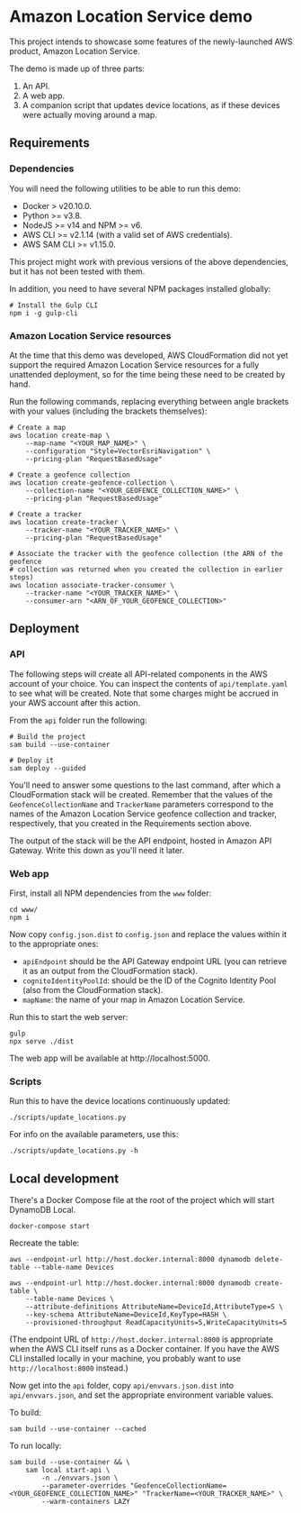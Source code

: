 # Amazon Location Service demo

This project intends to showcase some features of the newly-launched AWS product, Amazon Location Service.

The demo is made up of three parts:

1. An API.
2. A web app.
3. A companion script that updates device locations, as if these devices were actually moving around a map.

## Requirements

### Dependencies

You will need the following utilities to be able to run this demo:

* Docker > v20.10.0.
* Python >= v3.8.
* NodeJS >= v14 and NPM >= v6.
* AWS CLI >= v2.1.14 (with a valid set of AWS credentials).
* AWS SAM CLI >= v1.15.0.

This project might work with previous versions of the above dependencies, but it has not been tested with them.

In addition, you need to have several NPM packages installed globally:

```
# Install the Gulp CLI
npm i -g gulp-cli
```

### Amazon Location Service resources

At the time that this demo was developed, AWS CloudFormation did not yet support the required Amazon Location Service resources for a fully unattended deployment, so for the time being these need to be created by hand.

Run the following commands, replacing everything between angle brackets with your values (including the brackets themselves):

```
# Create a map
aws location create-map \
    --map-name "<YOUR_MAP_NAME>" \
    --configuration "Style=VectorEsriNavigation" \
    --pricing-plan "RequestBasedUsage"

# Create a geofence collection
aws location create-geofence-collection \
    --collection-name "<YOUR_GEOFENCE_COLLECTION_NAME>" \
    --pricing-plan "RequestBasedUsage"

# Create a tracker
aws location create-tracker \
    --tracker-name "<YOUR_TRACKER_NAME>" \
    --pricing-plan "RequestBasedUsage"

# Associate the tracker with the geofence collection (the ARN of the geofence
# collection was returned when you created the collection in earlier steps)
aws location associate-tracker-consumer \
    --tracker-name "<YOUR_TRACKER_NAME>" \
    --consumer-arn "<ARN_OF_YOUR_GEOFENCE_COLLECTION>"
```

## Deployment

### API

The following steps will create all API-related components in the AWS account of your choice. You can inspect the contents of `api/template.yaml` to see what will be created. Note that some charges might be accrued in your AWS account after this action.

From the `api` folder run the following:

```
# Build the project
sam build --use-container

# Deploy it
sam deploy --guided
```

You'll need to answer some questions to the last command, after which a CloudFormation stack will be created. Remember that the values of the `GeofenceCollectionName` and `TrackerName` parameters correspond to the names of the Amazon Location Service geofence collection and tracker, respectively, that you created in the Requirements section above.

The output of the stack will be the API endpoint, hosted in Amazon API Gateway. Write this down as you'll need it later.

### Web app

First, install all NPM dependencies from the `www` folder:

```
cd www/
npm i
```

Now copy `config.json.dist` to `config.json` and replace the values within it to the appropriate ones:

* `apiEndpoint` should be the API Gateway endpoint URL (you can retrieve it as an output from the CloudFormation stack).
* `cognitoIdentityPoolId`: should be the ID of the Cognito Identity Pool (also from the CloudFormation stack).
* `mapName`: the name of your map in Amazon Location Service.

Run this to start the web server:

```
gulp
npx serve ./dist
```

The web app will be available at http://localhost:5000.

### Scripts

Run this to have the device locations continuously updated:

```
./scripts/update_locations.py
```

For info on the available parameters, use this:

```
./scripts/update_locations.py -h
```

## Local development

There's a Docker Compose file at the root of the project which will start DynamoDB Local.

```
docker-compose start
```

Recreate the table:

```
aws --endpoint-url http://host.docker.internal:8000 dynamodb delete-table --table-name Devices

aws --endpoint-url http://host.docker.internal:8000 dynamodb create-table \
    --table-name Devices \
    --attribute-definitions AttributeName=DeviceId,AttributeType=S \
    --key-schema AttributeName=DeviceId,KeyType=HASH \
    --provisioned-throughput ReadCapacityUnits=5,WriteCapacityUnits=5
```

(The endpoint URL of `http://host.docker.internal:8000` is appropriate when the AWS CLI itself runs as a Docker container. If you have the AWS CLI installed locally in your machine, you probably want to use `http://localhost:8000` instead.)

Now get into the `api` folder, copy `api/envvars.json.dist` into `api/envvars.json`, and set the appropriate environment variable values.

To build:

```
sam build --use-container --cached
```

To run locally:

```
sam build --use-container && \
    sam local start-api \
        -n ./envvars.json \
        --parameter-overrides "GeofenceCollectionName=<YOUR_GEOFENCE_COLLECTION_NAME>" "TrackerName=<YOUR_TRACKER_NAME>" \
        --warm-containers LAZY
```
